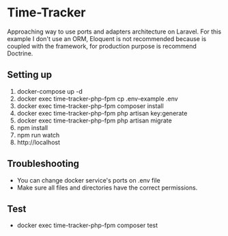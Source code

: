 # Time-Tracker

Approaching way to use ports and adapters architecture on Laravel.
For this example I don't use an ORM, Eloquent is not recommended because
is coupled with the framework, for production purpose is recommend Doctrine.

## Setting up
1. docker-compose up -d
2. docker exec time-tracker-php-fpm cp .env-example .env
3. docker exec time-tracker-php-fpm composer install
4. docker exec time-tracker-php-fpm php artisan key:generate
5. docker exec time-tracker-php-fpm php artisan migrate
6. npm install
7.  npm run watch
8. http://localhost

## Troubleshooting
- You can change docker service's ports on .env file
- Make sure all files and directories have the correct permissions. 

## Test
- docker exec time-tracker-php-fpm composer test
